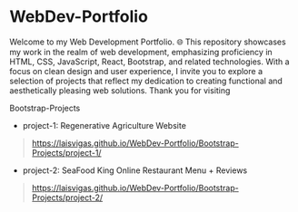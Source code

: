 # WebDev-Portfolio
 Welcome to my Web Development Portfolio. 🌐 This repository showcases my work in the realm of web development, emphasizing proficiency in HTML, CSS, JavaScript, React, Bootstrap, and related technologies. With a focus on clean design and user experience, I invite you to explore a selection of projects that reflect my dedication to creating functional and aesthetically pleasing web solutions. Thank you for visiting

Bootstrap-Projects
* project-1:
Regenerative Agriculture Website 
> https://laisvigas.github.io/WebDev-Portfolio/Bootstrap-Projects/project-1/

* project-2:
SeaFood King Online Restaurant Menu + Reviews 
> https://laisvigas.github.io/WebDev-Portfolio/Bootstrap-Projects/project-2/